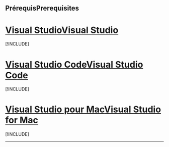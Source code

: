 ## <a name="prerequisites"></a><span data-ttu-id="e0385-101">Prérequis</span><span class="sxs-lookup"><span data-stu-id="e0385-101">Prerequisites</span></span>

# <a name="visual-studiotabvisual-studio"></a>[<span data-ttu-id="e0385-102">Visual Studio</span><span class="sxs-lookup"><span data-stu-id="e0385-102">Visual Studio</span></span>](#tab/visual-studio)

[!INCLUDE[](~/includes/net-core-prereqs-vs-2.2.md)]

# <a name="visual-studio-codetabvisual-studio-code"></a>[<span data-ttu-id="e0385-103">Visual Studio Code</span><span class="sxs-lookup"><span data-stu-id="e0385-103">Visual Studio Code</span></span>](#tab/visual-studio-code)

[!INCLUDE[](~/includes/net-core-prereqs-vsc-2.2.md)]

# <a name="visual-studio-for-mactabvisual-studio-mac"></a>[<span data-ttu-id="e0385-104">Visual Studio pour Mac</span><span class="sxs-lookup"><span data-stu-id="e0385-104">Visual Studio for Mac</span></span>](#tab/visual-studio-mac)

[!INCLUDE[](~/includes/net-core-prereqs-mac-2.2.md)]

---